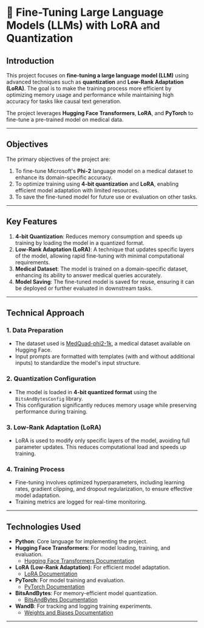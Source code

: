 # 🧠 Fine-Tuning Large Language Models (LLMs) with LoRA and Quantization

## Introduction

This project focuses on **fine-tuning a large language model (LLM)** using advanced techniques such as **quantization** and **Low-Rank Adaptation (LoRA)**. The goal is to make the training process more efficient by optimizing memory usage and performance while maintaining high accuracy for tasks like causal text generation.

The project leverages **Hugging Face Transformers**, **LoRA**, and **PyTorch** to fine-tune a pre-trained model on medical data.

---

## Objectives

The primary objectives of the project are:
1. To fine-tune Microsoft's **Phi-2** language model on a medical dataset to enhance its domain-specific accuracy.
2. To optimize training using **4-bit quantization** and **LoRA**, enabling efficient model adaptation with limited resources.
3. To save the fine-tuned model for future use or evaluation on other tasks.

---

## Key Features

1. **4-bit Quantization**: Reduces memory consumption and speeds up training by loading the model in a quantized format.
2. **Low-Rank Adaptation (LoRA)**: A technique that updates specific layers of the model, allowing rapid fine-tuning with minimal computational requirements.
3. **Medical Dataset**: The model is trained on a domain-specific dataset, enhancing its ability to answer medical queries accurately.
4. **Model Saving**: The fine-tuned model is saved for reuse, ensuring it can be deployed or further evaluated in downstream tasks.

---

## Technical Approach

### 1. **Data Preparation**
   - The dataset used is [MedQuad-phi2-1k](https://huggingface.co/datasets/prsdm/MedQuad-phi2-1k), a medical dataset available on Hugging Face.
   - Input prompts are formatted with templates (with and without additional inputs) to standardize the model's input structure.

### 2. **Quantization Configuration**
   - The model is loaded in **4-bit quantized format** using the `BitsAndBytesConfig` library.
   - This configuration significantly reduces memory usage while preserving performance during training.

### 3. **Low-Rank Adaptation (LoRA)**
   - LoRA is used to modify only specific layers of the model, avoiding full parameter updates. This reduces computational load and speeds up training.

### 4. **Training Process**
   - Fine-tuning involves optimized hyperparameters, including learning rates, gradient clipping, and dropout regularization, to ensure effective model adaptation.
   - Training metrics are logged for real-time monitoring.

---

## Technologies Used

- **Python**: Core language for implementing the project.
- **Hugging Face Transformers**: For model loading, training, and evaluation.
  - [Hugging Face Transformers Documentation](https://huggingface.co/transformers/)
- **LoRA (Low-Rank Adaptation)**: For efficient model adaptation.
  - [LoRA Documentation](https://github.com/microsoft/LoRA)
- **PyTorch**: For model training and evaluation.
  - [PyTorch Documentation](https://pytorch.org/)
- **BitsAndBytes**: For memory-efficient model quantization.
  - [BitsAndBytes Documentation](https://github.com/TimDettmers/bitsandbytes)
- **WandB**: For tracking and logging training experiments.
  - [Weights and Biases Documentation](https://wandb.ai/)

---

